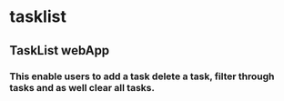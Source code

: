 # tasklist

## TaskList webApp

### This enable users to add a task delete a task, filter through tasks and as well  clear all tasks. 
